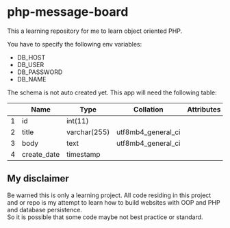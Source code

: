 # php-message-board
This a learning repository for me to learn object oriented PHP.

You have to specify the following env variables:

- DB_HOST
- DB_USER
- DB_PASSWORD
- DB_NAME

The schema is not auto created yet. This app will need the following table:

| |	Name        |	Type         | Collation	        | Attributes | Null |	Default           |	Comments | Extra             |
|-|-------------|--------------|--------------------|------------|------|-------------------|----------|-------------------|
|1|	id          |	int(11)      |         	          |            | No   | None              |		       | AUTO_INCREMENT    |
|2|	title       |	varchar(255) | utf8mb4_general_ci |            | No	  | None              |		       |                   |
|3|	body        |	text         | utf8mb4_general_ci |            | No		|	                  |          |                   |
|4|	create_date | timestamp		 | 	                  |            | No   | CURRENT_TIMESTAMP	|	         | DEFAULT_GENERATED |

## My disclaimer
Be warned this is only a learning project. All code residing in this project and or repo is my attempt to learn 
how to build websites with OOP and PHP and database persistence.  
So it is possible that some code maybe not best practice or standard. 


